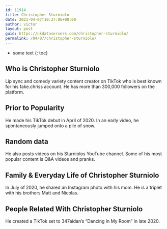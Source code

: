 ```yaml
---
id: 11914
title: Christopher Sturniolo
date: 2021-04-07T10:37:06+00:00
author: victor
layout: post
guid: https://ukdataservers.com/christopher-sturniolo/
permalink: /04/07/christopher-sturniolo/
---
```


* some text
{: toc}


## Who is Christopher Sturniolo



Lip sync and comedy variety content creator on TikTok who is best known for his fake.chriss account. He has more than 300,000 followers on the platform. 

                
                
                
## Prior to Popularity



He made his TikTok debut in April of 2020. In an early video, he spontaneously jumped onto a pile of snow.

                
                
                
## Random data



He also posts videos on his Sturniolos YouTube channel. Some of his most popular content is Q&A videos and pranks. 

                
                
                
## Family & Everyday Life of Christopher Sturniolo



In July of 2020, he shared an Instagram photo with his mom. He is a triplet with his brothers Matt and Nicolas.

                
                
                
## People Related With Christopher Sturniolo



He created a TikTok set to 347aidan&#8217;s &#8220;Dancing in My Room&#8221; in late 2020. 

                
              
            
          
          
          